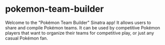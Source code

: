 # pokemon-team-builder

Welcome to the "Pokémon Team Builder" Sinatra app! It allows users to share and compile Pokémon teams. It can be used by competitive Pokémon players that want to organize their teams for competitive play, or just any casual Pokémon fan.

